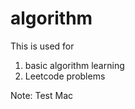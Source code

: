 # algorithm

This is used for  
1. basic algorithm learning  
2. Leetcode problems  
  
Note: Test Mac
